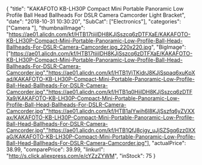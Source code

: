 {
	"title": "KAKAFOTO KB-LH30P Compact Mini Portable Panoramic Low Profile Ball Head Ballheads  For DSLR Camera Camcorder Light Bracket",
	"date": "2018-10-31 10:30:20",
	"SubCat": ["Electronics"],
	"categories": ["Camera "],
	"thumbnailImage": "https://ae01.alicdn.com/kf/HTB17tjiilDH8KJjSszcq6zDTFXaE/KAKAFOTO-KB-LH30P-Compact-Mini-Portable-Panoramic-Low-Profile-Ball-Head-Ballheads-For-DSLR-Camera-Camcorder.jpg_220x220.jpg",
	"BigImage": ["https://ae01.alicdn.com/kf/HTB17tjiilDH8KJjSszcq6zDTFXaE/KAKAFOTO-KB-LH30P-Compact-Mini-Portable-Panoramic-Low-Profile-Ball-Head-Ballheads-For-DSLR-Camera-Camcorder.jpg","https://ae01.alicdn.com/kf/HTB1VjTKidrJ8KJjSspaq6xuKpXad/KAKAFOTO-KB-LH30P-Compact-Mini-Portable-Panoramic-Low-Profile-Ball-Head-Ballheads-For-DSLR-Camera-Camcorder.jpg","https://ae01.alicdn.com/kf/HTB1q0HiilDH8KJjSszcq6zDTFXa9/KAKAFOTO-KB-LH30P-Compact-Mini-Portable-Panoramic-Low-Profile-Ball-Head-Ballheads-For-DSLR-Camera-Camcorder.jpg","https://ae01.alicdn.com/kf/HTB1aIYwih6I8KJjSszfq6yZVXXax/KAKAFOTO-KB-LH30P-Compact-Mini-Portable-Panoramic-Low-Profile-Ball-Head-Ballheads-For-DSLR-Camera-Camcorder.jpg","https://ae01.alicdn.com/kf/HTB1QfJ8cjgy_uJjSZSgq6zz0XXaG/KAKAFOTO-KB-LH30P-Compact-Mini-Portable-Panoramic-Low-Profile-Ball-Head-Ballheads-For-DSLR-Camera-Camcorder.jpg"],
	"actualPrice": 38.99,
	"comparePrice": 39.99,
	"linkurl": "http://s.click.aliexpress.com/e/cYZzZYWM",
	"inStock": 75
}
